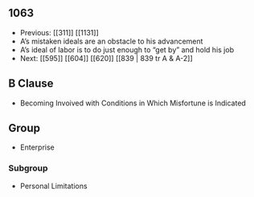 ## 1063
- Previous: [[311]] [[1131]] 
- A’s mistaken ideals are an obstacle to his advancement
- A’s ideal of labor is to do just enough to “get by” and hold his job
- Next: [[595]] [[604]] [[620]] [[839 | 839 tr A &amp; A-2]] 

## B Clause
- Becoming Invoived with Conditions in Which Misfortune is Indicated

## Group
- Enterprise

### Subgroup
- Personal Limitations

